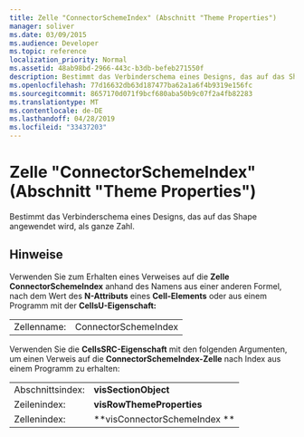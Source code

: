 ```yaml
---
title: Zelle "ConnectorSchemeIndex" (Abschnitt "Theme Properties")
manager: soliver
ms.date: 03/09/2015
ms.audience: Developer
ms.topic: reference
localization_priority: Normal
ms.assetid: 48ab98bd-2966-443c-b3db-befeb271550f
description: Bestimmt das Verbinderschema eines Designs, das auf das Shape angewendet wird, als ganze Zahl.
ms.openlocfilehash: 77d16632db63d187477ba62a1a6f4b9319e156fc
ms.sourcegitcommit: 8657170d071f9bcf680aba50b9c07f2a4fb82283
ms.translationtype: MT
ms.contentlocale: de-DE
ms.lasthandoff: 04/28/2019
ms.locfileid: "33437203"
---
```

# <a name="connectorschemeindex-cell-theme-properties-section"></a>Zelle "ConnectorSchemeIndex" (Abschnitt "Theme Properties")

Bestimmt das Verbinderschema eines Designs, das auf das Shape angewendet wird, als ganze Zahl. 
  
## <a name="remarks"></a>Hinweise

Verwenden Sie zum Erhalten eines Verweises auf die **Zelle ConnectorSchemeIndex** anhand des Namens aus einer anderen Formel, nach dem Wert des **N-Attributs** eines **Cell-Elements** oder aus einem Programm mit der **CellsU-Eigenschaft:** 
  
|||
|:-----|:-----|
| Zellenname:  <br/> | ConnectorSchemeIndex  <br/> |
   
Verwenden Sie die **CellsSRC-Eigenschaft** mit den folgenden Argumenten, um einen Verweis auf die **ConnectorSchemeIndex-Zelle** nach Index aus einem Programm zu erhalten: 
  
|||
|:-----|:-----|
| Abschnittsindex:  <br/> |**visSectionObject** <br/> |
| Zeilenindex:  <br/> |**visRowThemeProperties** <br/> |
| Zellenindex:  <br/> |**visConnectorSchemeIndex ** <br/> |
   

